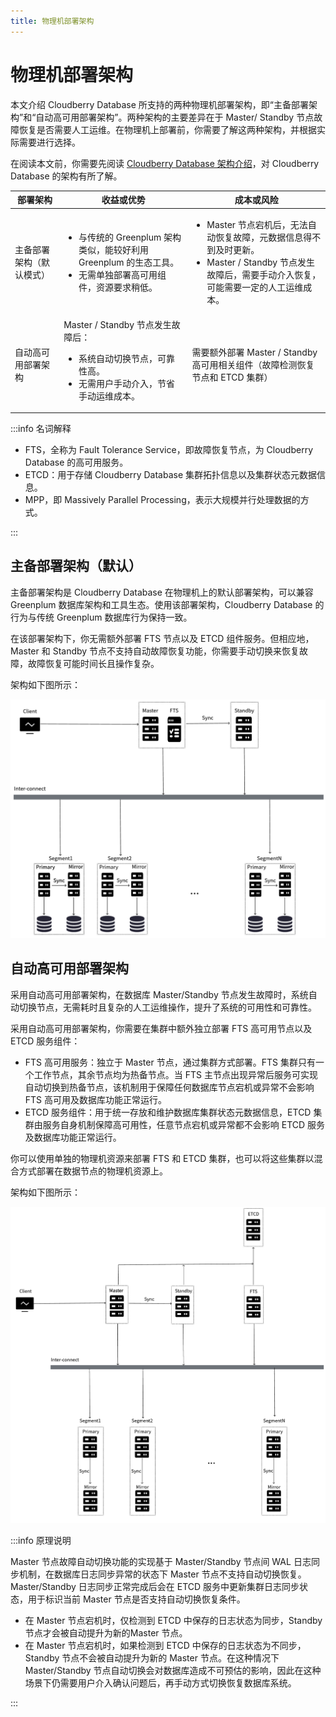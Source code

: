 ```yaml
---
title: 物理机部署架构
---
```


# 物理机部署架构

本文介绍 Cloudberry Database 所支持的两种物理机部署架构，即“主备部署架构”和“自动高可用部署架构”。两种架构的主要差异在于 Master/ Standby 节点故障恢复是否需要人工运维。在物理机上部署前，你需要了解这两种架构，并根据实际需要进行选择。

在阅读本文前，你需要先阅读 [Cloudberry Database 架构介绍](./cbdb-architecture.md)，对 Cloudberry Database 的架构有所了解。

| 部署架构                 | 收益或优势 | 成本或风险 |
| ------------------------ | ---- | ---- |
| 主备部署架构（默认模式） | <ul><li>与传统的 Greenplum 架构类似，能较好利用 Greenplum 的生态工具。</li><li>无需单独部署高可用组件，资源要求稍低。</li></ul>     |  <ul><li>Master 节点宕机后，无法自动恢复故障，元数据信息得不到及时更新。</li><li>Master / Standby 节点发生故障后，需要手动介入恢复，可能需要一定的人工运维成本。</li></ul>    |
| 自动高可用部署架构         |  Master / Standby 节点发生故障后：<ul><li>系统自动切换节点，可靠性高。</li><li>无需用户手动介入，节省手动运维成本。</li></ul>    |  需要额外部署 Master / Standby 高可用相关组件（故障检测恢复节点和 ETCD 集群）    |

:::info 名词解释

- FTS，全称为 Fault Tolerance Service，即故障恢复节点，为 Cloudberry Database 的高可用服务。
- ETCD：用于存储 Cloudberry Database 集群拓扑信息以及集群状态元数据信息。
- MPP，即 Massively Parallel Processing，表示大规模并行处理数据的方式。

:::

## 主备部署架构（默认）

主备部署架构是 Cloudberry Database 在物理机上的默认部署架构，可以兼容 Greenplum 数据库架构和工具生态。使用该部署架构，Cloudberry Database 的行为与传统 Greenplum 数据库行为保持一致。

在该部署架构下，你无需额外部署 FTS 节点以及 ETCD 组件服务。但相应地，Master 和 Standby 节点不支持自动故障恢复功能，你需要手动切换来恢复故障，故障恢复可能时间长且操作复杂。

架构如下图所示：

![主备部署架构图](./media/cbdb-deploy-manual-high-avail.png)

## 自动高可用部署架构

采用自动高可用部署架构，在数据库 Master/Standby 节点发生故障时，系统自动切换节点，无需耗时且复杂的人工运维操作，提升了系统的可用性和可靠性。

采用自动高可用部署架构，你需要在集群中额外独立部署 FTS 高可用节点以及 ETCD 服务组件：

- FTS 高可用服务：独立于 Master 节点，通过集群方式部署。FTS 集群只有一个工作节点，其余节点均为热备节点。当 FTS 主节点出现异常后服务可实现自动切换到热备节点，该机制用于保障任何数据库节点宕机或异常不会影响 FTS 高可用及数据库功能正常运行。
- ETCD 服务组件：用于统一存放和维护数据库集群状态元数据信息，ETCD 集群由服务自身机制保障高可用性，任意节点宕机或异常都不会影响 ETCD 服务及数据库功能正常运行。

你可以使用单独的物理机资源来部署 FTS 和 ETCD 集群，也可以将这些集群以混合方式部署在数据节点的物理机资源上。

架构如下图所示：

![自动高可用部署架构](./media/cbdb-deploy-auto-high-avail.png)

:::info 原理说明

Master 节点故障自动切换功能的实现基于 Master/Standby 节点间 WAL 日志同步机制，在数据库日志同步异常的状态下 Master 节点不支持自动切换恢复。Master/Standby 日志同步正常完成后会在 ETCD 服务中更新集群日志同步状态，用于标识当前 Master 节点是否支持自动切换恢复条件。

- 在 Master 节点宕机时，仅检测到 ETCD 中保存的日志状态为同步，Standby 节点才会被自动提升为新的Master 节点。
- 在 Master 节点宕机时，如果检测到 ETCD 中保存的日志状态为不同步，Standby 节点不会被自动提升为新的 Master 节点。在这种情况下 Master/Standby 节点自动切换会对数据库造成不可预估的影响，因此在这种场景下仍需要用户介入确认问题后，再手动方式切换恢复数据库系统。

:::
